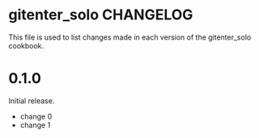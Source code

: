 # gitenter_solo CHANGELOG

This file is used to list changes made in each version of the gitenter_solo cookbook.

# 0.1.0

Initial release.

- change 0
- change 1

